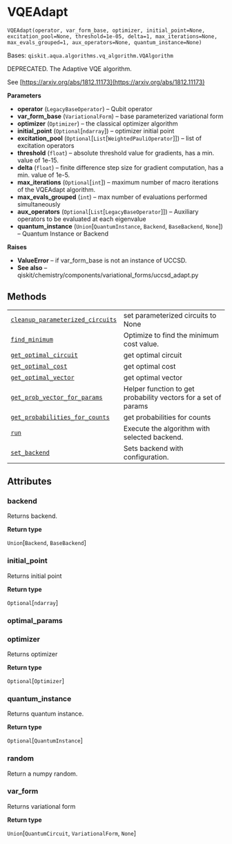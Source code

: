 # VQEAdapt

<span id="undefined" />

`VQEAdapt(operator, var_form_base, optimizer, initial_point=None, excitation_pool=None, threshold=1e-05, delta=1, max_iterations=None, max_evals_grouped=1, aux_operators=None, quantum_instance=None)`

Bases: `qiskit.aqua.algorithms.vq_algorithm.VQAlgorithm`

DEPRECATED. The Adaptive VQE algorithm.

See [https://arxiv.org/abs/1812.11173](https://arxiv.org/abs/1812.11173)

**Parameters**

*   **operator** (`LegacyBaseOperator`) – Qubit operator
*   **var\_form\_base** (`VariationalForm`) – base parameterized variational form
*   **optimizer** (`Optimizer`) – the classical optimizer algorithm
*   **initial\_point** (`Optional`\[`ndarray`]) – optimizer initial point
*   **excitation\_pool** (`Optional`\[`List`\[`WeightedPauliOperator`]]) – list of excitation operators
*   **threshold** (`float`) – absolute threshold value for gradients, has a min. value of 1e-15.
*   **delta** (`float`) – finite difference step size for gradient computation, has a min. value of 1e-5.
*   **max\_iterations** (`Optional`\[`int`]) – maximum number of macro iterations of the VQEAdapt algorithm.
*   **max\_evals\_grouped** (`int`) – max number of evaluations performed simultaneously
*   **aux\_operators** (`Optional`\[`List`\[`LegacyBaseOperator`]]) – Auxiliary operators to be evaluated at each eigenvalue
*   **quantum\_instance** (`Union`\[`QuantumInstance`, `Backend`, `BaseBackend`, `None`]) – Quantum Instance or Backend

**Raises**

*   **ValueError** – if var\_form\_base is not an instance of UCCSD.
*   **See also** – qiskit/chemistry/components/variational\_forms/uccsd\_adapt.py

## Methods

|                                                                                                                                                                                                                                                   |                                                                |
| ------------------------------------------------------------------------------------------------------------------------------------------------------------------------------------------------------------------------------------------------- | -------------------------------------------------------------- |
| [`cleanup_parameterized_circuits`](qiskit.chemistry.algorithms.VQEAdapt.cleanup_parameterized_circuits#qiskit.chemistry.algorithms.VQEAdapt.cleanup_parameterized_circuits "qiskit.chemistry.algorithms.VQEAdapt.cleanup_parameterized_circuits") | set parameterized circuits to None                             |
| [`find_minimum`](qiskit.chemistry.algorithms.VQEAdapt.find_minimum#qiskit.chemistry.algorithms.VQEAdapt.find_minimum "qiskit.chemistry.algorithms.VQEAdapt.find_minimum")                                                                         | Optimize to find the minimum cost value.                       |
| [`get_optimal_circuit`](qiskit.chemistry.algorithms.VQEAdapt.get_optimal_circuit#qiskit.chemistry.algorithms.VQEAdapt.get_optimal_circuit "qiskit.chemistry.algorithms.VQEAdapt.get_optimal_circuit")                                             | get optimal circuit                                            |
| [`get_optimal_cost`](qiskit.chemistry.algorithms.VQEAdapt.get_optimal_cost#qiskit.chemistry.algorithms.VQEAdapt.get_optimal_cost "qiskit.chemistry.algorithms.VQEAdapt.get_optimal_cost")                                                         | get optimal cost                                               |
| [`get_optimal_vector`](qiskit.chemistry.algorithms.VQEAdapt.get_optimal_vector#qiskit.chemistry.algorithms.VQEAdapt.get_optimal_vector "qiskit.chemistry.algorithms.VQEAdapt.get_optimal_vector")                                                 | get optimal vector                                             |
| [`get_prob_vector_for_params`](qiskit.chemistry.algorithms.VQEAdapt.get_prob_vector_for_params#qiskit.chemistry.algorithms.VQEAdapt.get_prob_vector_for_params "qiskit.chemistry.algorithms.VQEAdapt.get_prob_vector_for_params")                 | Helper function to get probability vectors for a set of params |
| [`get_probabilities_for_counts`](qiskit.chemistry.algorithms.VQEAdapt.get_probabilities_for_counts#qiskit.chemistry.algorithms.VQEAdapt.get_probabilities_for_counts "qiskit.chemistry.algorithms.VQEAdapt.get_probabilities_for_counts")         | get probabilities for counts                                   |
| [`run`](qiskit.chemistry.algorithms.VQEAdapt.run#qiskit.chemistry.algorithms.VQEAdapt.run "qiskit.chemistry.algorithms.VQEAdapt.run")                                                                                                             | Execute the algorithm with selected backend.                   |
| [`set_backend`](qiskit.chemistry.algorithms.VQEAdapt.set_backend#qiskit.chemistry.algorithms.VQEAdapt.set_backend "qiskit.chemistry.algorithms.VQEAdapt.set_backend")                                                                             | Sets backend with configuration.                               |

## Attributes

<span id="undefined" />

### backend

Returns backend.

**Return type**

`Union`\[`Backend`, `BaseBackend`]

<span id="undefined" />

### initial\_point

Returns initial point

**Return type**

`Optional`\[`ndarray`]

<span id="undefined" />

### optimal\_params

<span id="undefined" />

### optimizer

Returns optimizer

**Return type**

`Optional`\[`Optimizer`]

<span id="undefined" />

### quantum\_instance

Returns quantum instance.

**Return type**

`Optional`\[`QuantumInstance`]

<span id="undefined" />

### random

Return a numpy random.

<span id="undefined" />

### var\_form

Returns variational form

**Return type**

`Union`\[`QuantumCircuit`, `VariationalForm`, `None`]
